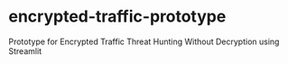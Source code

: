 # encrypted-traffic-prototype
Prototype for Encrypted Traffic Threat Hunting Without Decryption using Streamlit
